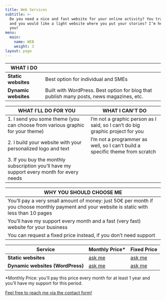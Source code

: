 ```yaml
---
title: Web Services
subtitle: >-
  Do you need a nice and fast website for your online activity? You travel a lot
  and you would like a light website where you put your stories? I’m here for
  you!
menu:
  main:
    name: WEB
    weight: 3
layout: page
---
```

| WHAT I DO            |                                                                                          |
| -------------------- | ---------------------------------------------------------------------------------------- |
| **Static websites**  | Best option for individual and SMEs                                                      |
| **Dynamic websites** | Built with WordPress. Best option for blog that publish many posts, news magazines, etc. |

| WHAT I'LL DO FOR YOU                                                                      | WHAT I CAN'T DO                                                               |
| ----------------------------------------------------------------------------------------- | ----------------------------------------------------------------------------- |
| 1. I send you some theme (you can choose from various graphic for your theme)             | I’m not a graphic person as I said, so I can’t do big graphic project for you |
| 2. I build your website with your personalized logo and text                              | I’m not a programmer as well, so I can’t build a specific theme from scratch  |
| 3. If you buy the monthly subscription you’ll have my support every month for every needs |                                                                               |

| WHY YOU SHOULD CHOOSE ME                                                                                                                     |
| -------------------------------------------------------------------------------------------------------------------------------------------- |
| You’ll pay a very small amount of money: just 50€ per month if you choose monthly payment and your website is static with less than 10 pages |
| You’ll have my support every month and a fast (very fast) website for your business                                                          |
| You can request a fixed price instead, if you don’t need support                                                                             |

| Service                          | Monthly Price*                            | Fixed Price                               |
| -------------------------------- | ----------------------------------------- | ----------------------------------------- |
| **Static websites**              | [ask me](https://franzpisto.com/contact/) | [ask me](https://franzpisto.com/contact/) |
| **Dynamic websites (WordPress)** | [ask me](https://franzpisto.com/contact/) | [ask me](https://franzpisto.com/contact/) |

\*Monthly Price: you'll pay this price every month for at least 1 year and you'll have my support for this period.

[Feel free to reach me via the contact form!](https://franzpisto.com/contact/)
